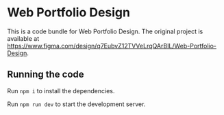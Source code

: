 
  # Web Portfolio Design

  This is a code bundle for Web Portfolio Design. The original project is available at https://www.figma.com/design/q7EubvZ12TVVeLrqQArBIL/Web-Portfolio-Design.

  ## Running the code

  Run `npm i` to install the dependencies.

  Run `npm run dev` to start the development server.
  